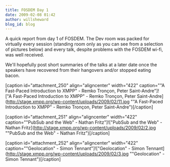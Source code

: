 ```yaml
---
title: FOSDEM Day 1
date: 2009-02-08 01:42
author: willsheward
blog_id: blog
---
```


A quick report from day 1 of FOSDEM. The Dev room was packed for virtually every session (standing room only as you can see from a selection of pictures below) and every talk, despite problems with the FOSDEM wi-fi, was well received.

We'll hopefully post short summaries of the talks at a later date once the speakers have recovered from their hangovers and/or stopped eating bacon.

[caption id="attachment\_250" align="aligncenter" width="422" caption=""A Fast-Paced Introduction to XMPP" - Remko Tronçon, Peter Saint-Andre"]!["A Fast-Paced Introduction to XMPP" - Remko Tronçon, Peter Saint-Andre](http://stage.xmpp.org/wp-content/uploads/2009/02/11.jpg ""A Fast-Paced Introduction to XMPP" - Remko Tronçon, Peter Saint-Andre")[/caption]

[caption id="attachment\_251" align="aligncenter" width="422" caption=""PubSub and the Web" - Nathan Fritz"]!["PubSub and the Web" - Nathan Fritz](http://stage.xmpp.org/wp-content/uploads/2009/02/2.jpg ""PubSub and the Web" - Nathan Fritz")[/caption]

[caption id="attachment\_252" align="aligncenter" width="422" caption=""Geolocation" - Simon Tennant"]!["Geolocation" - Simon Tennant](http://stage.xmpp.org/wp-content/uploads/2009/02/3.jpg ""Geolocation" - Simon Tennant")[/caption]

